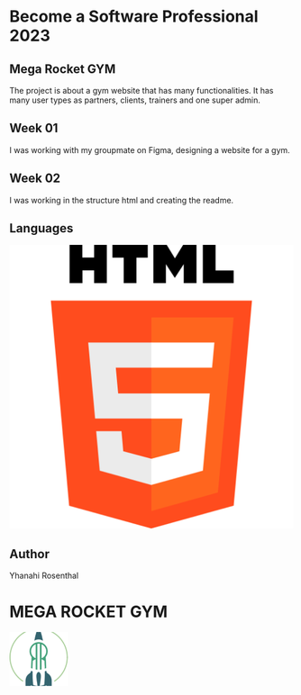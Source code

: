 # Become a Software Professional 2023

## Mega Rocket GYM

The project is about a gym website that has many functionalities. It  has many user types as partners, clients, trainers and one super admin.

## Week 01

I was working with my groupmate on Figma, designing a website for a gym.

## Week 02

I was working in the structure html and creating the readme.

## Languages

![Icon](assets/images/html.png)

## Author

Yhanahi Rosenthal

# MEGA ROCKET GYM

![Logo](assets/images/logo.png)
